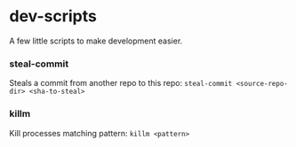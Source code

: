 # dev-scripts

A few little scripts to make development easier.

### steal-commit

Steals a commit from another repo to this repo:
`steal-commit <source-repo-dir> <sha-to-steal>`

### killm

Kill processes matching pattern:
`killm <pattern>`
